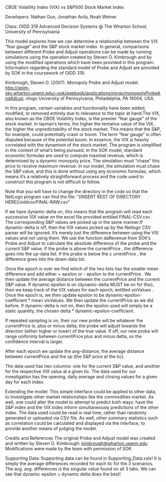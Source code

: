 CBOE Volatility Index (VIX) vs S&P500 Stock Market Index

Developers: Nathan Guo, Jonathan Avila, Noah Weiner

Class: OIDD 319 Advanced Decision Systems @ The Wharton School, University of Pennsylvania

This model explores how we can determine a relationship between the VIX “fear gauge” and the S&P stock market index. In general, comparisons between different Probe and Adjust operations can be made by running simulations using the operation created by Steven O. Kimbrough and by using the modified operations which have been provided in this program. Information regarding the standard model of Probe and Adjust are provided by SOK in the coursework of OIDD 319.

Kimbrough, Steven O. (2007). Monopoly Probe and Adjust model.
http://opim-sky.wharton.upenn.edu/~sok/agebook/applications/nlogo/monopolyProbeAndAdjust. nlogo  University of Pennsylvania, Philadelphia, PA 19004, USA.

In this program, certain variables and functionality have been added, modified, or removed entirely due to relevance to the topic at hand.The VIX, also known as the CBOE Volatility Index, is the premier “fear gauge” of the stock market. In layman’s terms, the higher the tentative value of the VIX, the higher the unpredictability of the stock market. This means that the S&P, for example, could potentially crash or boom. The term “fear gauge” is often disputed because of the potential boom. In essence, the VIX is heavily correlated with the dynamism of the stock market.
The program is simplified in the context of what’s being pursued. In the SOK model, standard economic formulas are used to compute maximal revenue, which is determined by a dynamic monopoly price. The simulation must “chase” this price to receive maximum revenue. In our model, the simulation must chase the S&P value, and this is done without using any economic formulas, which means it’s a relatively straightforward process and the code used to construct this program is not difficult to follow.

Note that you will have to change the directory in the code so that the NetLogo program can find the file:
"[INSERT REST OF DIRECTORY HERE]/oiddvix/FINAL-RAW.csv"

If we have dynamic delta on, this means that the program will read each successive VIX value on the excel file provided entitled  FINAL-CSV.csv . The corresponding S&P values are picked up in the same manner.If  dynamic-delta  is off, then the VIX values picked up by the Netlogo CSV parser will be ignored. It’s merely just the difference between using the VIX values and not using them. We use the function  daRevenue  from SOK’s Probe and Adjust to calculate the absolute difference of the probe and the current S&P value. If the probe is above the  currentPrice , the difference goes into the up-data list. If the probe is below the c  urrentPrice , the difference goes into the down-data list.

Once the epoch is over we find which of the two lists has the smaller mean difference and add either + epsilon  or - epsilon  to the  currentPrice . We then update the average distance between the  currentPrice  and the current S&P value.
If dynamic epsilon is on (dynamic-delta MUST be on for this), then we keep track of the VIX values for each epoch, entitled  vixValues . Once the epoch is, we then update  epsilon  to be dynamic-epsilon-coefficient * mean vixValues.  We then update the  currentPrice  as we did before. If dynamic-delta is not on, then the epsilon used will simply be a static quantity, the chosen  delta * dynamic-epsilon-coefficient.

If repeated sampling is on, their our new probe will be whatever the currentPrice is, plus or minus delta; the probe will adjust towards the direction (either higher or lower) of the true value. If off, our new probe will range uniformly between currentPrice plus and minus delta, so the confidence interval is larger.

After each epoch we update the  avg-distance,  the average distance between  currentPrice  and the  sp  (the S&P price at the tic).

The data used has two columns: one for the current S&P value, and another for the respective VIX value at a given tic. The data used for our investigation has the opening, daily average and closing values for a given day for each index.

Extending the model:
This simple interface could be applied to other data, to investigate other market relationships like the commodities market. As well, one could alter the model to attempt to predict both ways: have the S&P index and the VIX index inform simultaneously predictions of the other index. The data used could be read in real time, rather than randomly generated or uploaded via CSV file. As well, other summary statistics such as correlation could be calculated and displayed via the interface, to provide another means of judging the model.

Credits and References
The original Probe and Adjust model was created and written by Steven O. Kimbrough: kimbrough@wharton.upenn.edu
Modifications were made by the team with permission of SOK

Supporting Data:
Supporting data can be found in Supporting_Data.xslx!
It is simply the average differences recorded for each tic for the 3 scenarios. The avg. avg. differences is the singular value found on all 3 tabs. We can see that dynamic epsilon + dynamic delta does the best!
